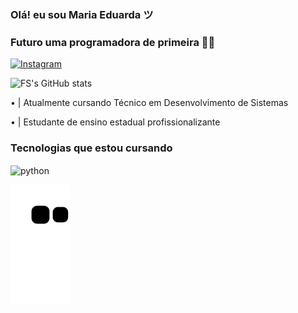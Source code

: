 ### Olá! eu sou Maria Eduarda ツ

### Futuro uma programadora de primeira 👨‍💻

[![Instagram](https://img.shields.io/badge/Instagram-E4405F?style=for-the-badge&logo=instagram&logoColor=white)](https://instagram.com/_oops_mary)

![FS's GitHub stats](https://github-readme-stats.vercel.app/api?username=kmaryt&show_icons=true&theme=cobalt)

<p style="font_weight: bold"> • | Atualmente cursando Técnico em Desenvolvimento de Sistemas

• | Estudante de ensino estadual profissionalizante<p/><p/>

### Tecnologias que estou cursando
<div>
<img align="center" alt="python" src="https://img.shields.io/badge/Python-14354C?style=for-the-badge&logo=python&logoColor=white" />

![Snake animation](https://github.com/rafaballerini/rafaballerini/blob/output/github-contribution-grid-snake.svg)
